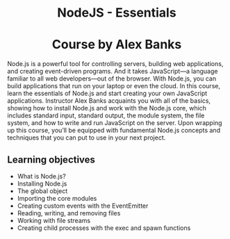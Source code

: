 <p align="center">
<h1 align="center">NodeJS - Essentials</h1>
<h1 align="center">Course by Alex Banks</h1>
</p>

<p align="center">
    <p align="center">

Node.js is a powerful tool for controlling servers, building web applications, and creating event-driven programs. And it takes JavaScript—a language familiar to all web developers—out of the browser. With Node.js, you can build applications that run on your laptop or even the cloud. In this course, learn the essentials of Node.js and start creating your own JavaScript applications. Instructor Alex Banks acquaints you with all of the basics, showing how to install Node.js and work with the Node.js core, which includes standard input, standard output, the module system, the file system, and how to write and run JavaScript on the server. Upon wrapping up this course, you’ll be equipped with fundamental Node.js concepts and techniques that you can put to use in your next project.


## Learning objectives
- What is Node.js?
- Installing Node.js
- The global object
- Importing the core modules
- Creating custom events with the EventEmitter
- Reading, writing, and removing files
- Working with file streams
- Creating child processes with the exec and spawn functions



<!-- 
## Demo 

<a href="https://instaframe.vercel.app/">Live Demo: sign in and use right now!</a>


## Mobile first, fully responsive Design: 


https://user-images.githubusercontent.com/29775958/146556722-52b53acb-5399-4abd-a9fe-435b035c88ca.mp4
 -->



<!-- 
# Features

- Authintication (sign in with google)
- Publish new posts with images and text.
- Comment on posts.
- Like posts.
- Everything is stored on Firebase Store.
- Session stored in browser so you signin just one time and it'll be saved.

## How to use
Go to https://instaframe.vercel.app and sign in with a google account. <br/>
You can post, like, comment as you like it's a free account. Enjoy!

## Use on your local machine
- Fork this repo
- Clone your forked repo to your machine
- Execute the 2 following commands to run locally:
```bash
npm install
npm run dev
```
- Open your browser on localhost:3000 
-->
